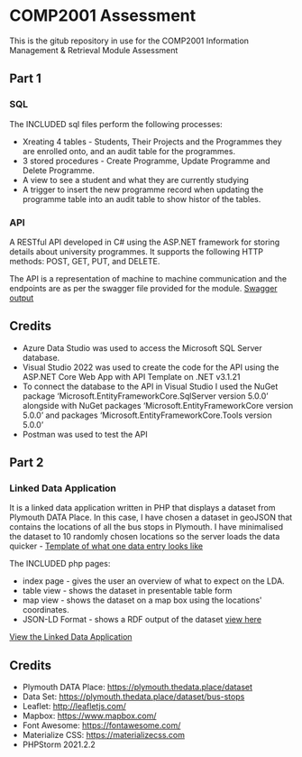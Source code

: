# COMP2001 Assessment

This is the gitub repository in use for the COMP2001 Information Management &amp; Retrieval Module Assessment

## Part 1

### SQL 


The INCLUDED sql files perform the following processes: 

* Xreating 4 tables - Students, Their Projects and the Programmes they are enrolled onto, and an audit table for the programmes.
* 3 stored procedures - Create Programme, Update Programme and Delete Programme.
* A view to see a student and what they are currently studying
* A trigger to insert the new programme record when updating the programme table into an audit table to show histor of the tables. 


### API

A RESTful API developed in C# using the ASP.NET framework for storing details about university programmes. It supports the following HTTP methods: POST, GET, PUT, and DELETE.

The API is a representation of machine to machine communication and the endpoints are as per the swagger file provided for the module. [Swagger output](https://github.com/Plymouth-University/comp2001_assignment-Parker06/blob/main/COMP2001-API-SWAGGER.png)

## Credits

* Azure Data Studio was used to access the Microsoft SQL Server database.
* Visual Studio 2022 was used to create the code for the API using the ASP.NET Core Web App with API Template on .NET v3.1.21
* To connect the database to the API in Visual Studio I used the NuGet package ‘Microsoft.EntityFrameworkCore.SqlServer version 5.0.0’ alongside with NuGet packages ‘Microsoft.EntityFrameworkCore version 5.0.0’ and packages ‘Microsoft.EntityFrameworkCore.Tools version 5.0.0’
* Postman was used to test the API

## Part 2

### Linked Data Application

It is a linked data application written in PHP that displays a dataset from Plymouth DATA Place. In this case, I have chosen a dataset in geoJSON that contains the locations of all the bus stops in Plymouth. I have minimalised the dataset to 10 randomly chosen locations so the server loads the data quicker - [Template of what one data entry looks like](https://github.com/Plymouth-University/comp2001_assignment-Parker06/blob/main/Linked%20Data%20Application/dataset/templateOfBusStop.txt)

The INCLUDED php pages: 

* index page - gives the user an overview of what to expect on the LDA.
* table view - shows the dataset in presentable table form
* map view - shows the dataset on a map box using the locations' coordinates.
* JSON-LD Format - shows a RDF output of the dataset [view here](http://web.socem.plymouth.ac.uk/COMP2001/hparker/busstop/)

[View the Linked Data Application](http://web.socem.plymouth.ac.uk/COMP2001/hparker/public/)

## Credits

* Plymouth DATA Place: https://plymouth.thedata.place/dataset
* Data Set: https://plymouth.thedata.place/dataset/bus-stops
* Leaflet: http://leafletjs.com/
* Mapbox: https://www.mapbox.com/
* Font Awesome: https://fontawesome.com/
* Materialize CSS: https://materializecss.com
* PHPStorm 2021.2.2

